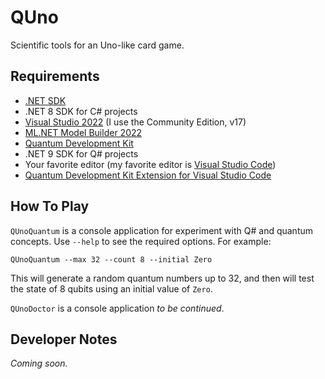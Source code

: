 # QUno

Scientific tools for an Uno-like card game.

## Requirements

* [.NET SDK](https://dotnet.microsoft.com/download)
* .NET 8 SDK for C# projects
* [Visual Studio 2022](https://visualstudio.microsoft.com/) (I use the Community Edition, v17)
* [ML.NET Model Builder 2022](https://marketplace.visualstudio.com/items?itemName=MLNET.ModelBuilder2022)
* [Quantum Development Kit](https://marketplace.visualstudio.com/items?itemName=quantum.DevKit)
* .NET 9 SDK for Q# projects
* Your favorite editor (my favorite editor is [Visual Studio Code](https://code.visualstudio.com/))
* [Quantum Development Kit Extension for Visual Studio Code](https://marketplace.visualstudio.com/items?itemName=quantum.quantum-devkit-vscode)

## How To Play

`QUnoQuantum` is a console application for experiment with Q# and quantum concepts. Use `--help` to 
see the required options. For example:

```
QUnoQuantum --max 32 --count 8 --initial Zero
```

This will generate a random quantum numbers up to 32, and then will test the state 
of 8 qubits using an initial value of `Zero`.

`QUnoDoctor` is a console application _to be continued_.

## Developer Notes

_Coming soon._
